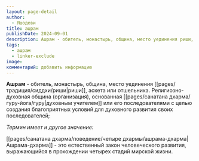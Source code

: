 ```yaml
---
layout: page-detail
author:
  - Яшодеви
title: ашрам
publishDate: 2024-09-01
description: Ашрам - обитель, монастырь, община, место уединения риши, аскета или отшельника;
tags:
  - ашрам
  - linker-exclude
image: 
комментарий: добавить информацию
---
```

**Ашрам** - обитель, монастырь, община, место уединения [[pages/традиция/сиддхи/риши|риши]], аскета или отшельника. Религиозно-духовная община (организация), основанная [[pages/санатана дхарма/гуру-йога/гуру|духовным учителем]] или его последователями с целью создания благоприятных условий для духовного развития своих последователей;

*Термин имеет и другое значение:*

[[pages/санатана дхарма/поведение/четыре дхармы/ашрама-дхарма|Ашрама-дхарма]] - это естественный закон человеческого развития, выражающийся в прохождении четырех стадий мирской жизни.


